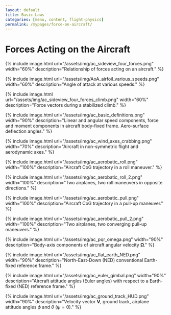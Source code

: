 ```yaml
---
layout: default
title: Basic Laws
categories: [menu, content, flight-physics]
permalink: /mypages/force-on-aircraft/
---
```


# Forces Acting on the Aircraft

{% include image.html
  url="/assets/img/ac_sideview_four_forces.png"
  width="60%"
  description="Relationship of forces acting on an aircraft."
  %}

{% include image.html
  url="/assets/img/AoA_airfoil_various_speeds.png"
  width="60%"
  description="Angle of attack at various speeds."
  %}

{% include image.html
  url="/assets/img/ac_sideview_four_forces_climb.png"
  width="60%"
  description="Force vectors during a stabilized climb."
  %}

{% include image.html
  url="/assets/img/ac_basic_definitions.png"
  width="90%"
  description="Linear and angular speed components, force and moment components in aircraft body-fixed frame. Aero-surface deflection angles."
  %}

{% include image.html
  url="/assets/img/ac_wind_axes_crabbing.png"
  width="70%"
  description="Aircraft in non-symmetric flight and aerodynamic axes."
  %}

{% include image.html
  url="/assets/img/ac_aerobatic_roll.png"
  width="100%"
  description="Aircraft CoG trajectory in a roll maneuver."
  %}

{% include image.html
  url="/assets/img/ac_aerobatic_roll_2.png"
  width="100%"
  description="Two airplanes, two roll maneuvers in opposite directions."
  %}

{% include image.html
  url="/assets/img/ac_aerobatic_pull.png"
  width="100%"
  description="Aircraft CoG trajectory in a pull-up maneuver."
  %}

{% include image.html
  url="/assets/img/ac_aerobatic_pull_2.png"
  width="100%"
  description="Two airplanes, two converging pull-up maneuvers."
  %}

{% include image.html
  url="/assets/img/ac_pqr_omega.png"
  width="90%"
  description="Body-axis components of aircraft angular velocity $\mathbf{\Omega}$."
  %}

{% include image.html
  url="/assets/img/ac_flat_earth_NED.png"
  width="90%"
  description="North-East-Down (NED) conventional Earth-fixed reference frame."
  %}

{% include image.html
  url="/assets/img/ac_euler_gimbal.png"
  width="90%"
  description="Aircraft attitude angles (Euler angles) with respect to a Earth-fixed (NED) reference frame."
  %}

{% include image.html
  url="/assets/img/ac_ground_track_HUD.png"
  width="90%"
  description="Velocity vector $\mathbf{V}$, ground track, airplane attitude angles $\phi$ and $\theta$ ($\psi=0$)."
  %}
